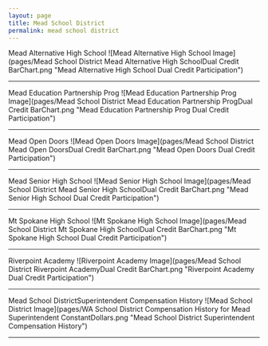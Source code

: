 ```yaml
---
layout: page
title: Mead School District
permalink: mead school district
---
```



Mead Alternative High School
![Mead Alternative High School Image](pages/Mead School District Mead Alternative High SchoolDual Credit BarChart.png "Mead Alternative High School Dual Credit Participation")

___

Mead Education Partnership Prog
![Mead Education Partnership Prog Image](pages/Mead School District Mead Education Partnership ProgDual Credit BarChart.png "Mead Education Partnership Prog Dual Credit Participation")

___

Mead Open Doors
![Mead Open Doors Image](pages/Mead School District Mead Open DoorsDual Credit BarChart.png "Mead Open Doors Dual Credit Participation")

___

Mead Senior High School
![Mead Senior High School Image](pages/Mead School District Mead Senior High SchoolDual Credit BarChart.png "Mead Senior High School Dual Credit Participation")

___

Mt Spokane High School
![Mt Spokane High School Image](pages/Mead School District Mt Spokane High SchoolDual Credit BarChart.png "Mt Spokane High School Dual Credit Participation")

___

Riverpoint Academy
![Riverpoint Academy Image](pages/Mead School District Riverpoint AcademyDual Credit BarChart.png "Riverpoint Academy Dual Credit Participation")

___

Mead School DistrictSuperintendent Compensation History
![Mead School District Image](pages/WA School District Compensation History for Mead Superintendent ConstantDollars.png "Mead School District Superintendent Compensation History")

___

